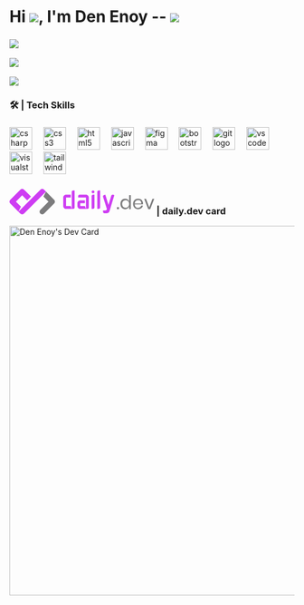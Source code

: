 

# Hi ![](https://user-images.githubusercontent.com/18350557/176309783-0785949b-9127-417c-8b55-ab5a4333674e.gif), I'm Den Enoy -- <img src="https://komarev.com/ghpvc/?username=devmork&color=blue"/>

###

![](https://github-readme-stats.vercel.app/api/top-langs/?username=devmork&theme=merko&show_icons=true&hide_border=false&layout=compact) <br></br>
![](https://github-readme-stats.vercel.app/api?username=devmork&theme=merko&show_icons=true&hide_border=false&count_private=true) <br></br>
![](https://github-readme-streak-stats.herokuapp.com/?user=devmork&theme=merko&hide_border=false)

###

<h3 align="left">🛠 | Tech Skills</h3>

###

<div align="left">
  <img src="https://cdn.jsdelivr.net/gh/devicons/devicon/icons/csharp/csharp-original.svg" height="40" alt="csharp logo"  />
  <img width="12" />
  <img src="https://cdn.jsdelivr.net/gh/devicons/devicon/icons/css3/css3-original.svg" height="40" alt="css3 logo"  />
  <img width="12" />
  <img src="https://cdn.jsdelivr.net/gh/devicons/devicon/icons/html5/html5-original.svg" height="40" alt="html5 logo"  />
  <img width="12" />
  <img src="https://cdn.jsdelivr.net/gh/devicons/devicon/icons/javascript/javascript-original.svg" height="40" alt="javascript logo"  />
  <img width="12" />
  <img src="https://cdn.jsdelivr.net/gh/devicons/devicon/icons/figma/figma-original.svg" height="40" alt="figma logo"  />
  <img width="12" />
  <img src="https://cdn.jsdelivr.net/gh/devicons/devicon/icons/bootstrap/bootstrap-original.svg" height="40" alt="bootstrap logo"  />
  <img width="12" />
  <img src="https://cdn.jsdelivr.net/gh/devicons/devicon/icons/git/git-original.svg" height="40" alt="git logo"  />
  <img width="12" />
  <img src="https://cdn.jsdelivr.net/gh/devicons/devicon/icons/vscode/vscode-original.svg" height="40" alt="vscode logo"  />
  <img width="12" />
  <img src="https://cdn.jsdelivr.net/gh/devicons/devicon/icons/visualstudio/visualstudio-plain.svg" height="40" alt="visualstudio logo"  />
  <img width="12"/>
  <img src="https://www.vectorlogo.zone/logos/tailwindcss/tailwindcss-icon.svg" alt="tailwind" width="40" height="40"/>
</div>

###

<h3 align="left"><svg xmlns="http://www.w3.org/2000/svg" width="256" height="45" viewBox="0 0 512 90">
	<path fill="#7c7c7d" d="m137.944 44.991l-17.733-17.77l8.862-17.764l28.813 28.873c3.67 3.679 3.67 9.643 0 13.322L122.423 87.19a9.387 9.387 0 0 1-13.294 0c-3.671-3.679-3.671-9.643 0-13.322z" />
	<path fill="#CE3DF3" d="M109.135 2.758a9.39 9.39 0 0 1 13.296.002l6.649 6.662l-77.57 77.732a9.39 9.39 0 0 1-13.295-.001l-6.65-6.663zM75.89 27.19L62.593 40.515L44.86 22.745L22.695 44.956l17.733 17.77l-8.862 17.764L2.753 51.617c-3.67-3.678-3.67-9.643 0-13.322L38.215 2.76a9.39 9.39 0 0 1 13.295-.002zm124.226 3.311v30.183h16.58l3.513 10.061h-20.093c-5.537 0-10.026-4.504-10.026-10.06V30.5c0-5.556 4.489-10.06 10.026-10.06h16.58V30.5h3.513V10.38a5.025 5.025 0 0 1 5.02-5.03h5.02v60.365a5.025 5.025 0 0 1-5.02 5.03h-5.02V30.501zm50.2 40.244c-5.538 0-10.027-4.504-10.027-10.06V50.622c0-5.556 4.49-10.06 10.027-10.06h16.58v10.06h3.513V30.501h-27.613v-5.03c0-2.778 2.244-5.03 5.013-5.03h22.6c5.545 0 10.04 4.504 10.04 10.06v35.214a5.025 5.025 0 0 1-5.02 5.03h-5.02V50.623h-20.093v10.061h16.58l3.513 10.061zm40.173 0V25.471c0-2.778 2.245-5.03 5.013-5.03h5.014v45.274c0 2.778-2.245 5.03-5.014 5.03zm10.027-60.333q0 2.105-1.442 3.551t-3.539 1.447t-3.572-1.447t-1.474-3.55q0-2.17 1.474-3.617q1.475-1.447 3.572-1.447t3.539 1.447t1.442 3.616m10.053 60.333V10.38c0-2.779 2.244-5.03 5.013-5.03h5.014v60.365c0 2.778-2.245 5.03-5.014 5.03zm33.834.02l-13.537-42.572c-.81-2.657.716-5.47 3.363-6.282l4.77-1.47l11.043 36.156l9.94-32.595c.81-2.657 3.577-4.153 6.225-3.34l4.601 1.47l-17.05 56.584a10.03 10.03 0 0 1-9.59 7.119l-8.288.002c-2.769 0-5.014-2.252-5.014-5.03v-5.031h8.333c2.761 0 5.193-2.24 5.204-5.01" />
	<path fill="#7c7c7d" d="M387.166 71.4v-7.108h-7.293V71.4zm21.81.465q5.304 0 8.984-2.657t5.138-7.109V71.4h6.033V22.24h-6.033v21.99q-1.459-4.451-5.138-7.109q-3.68-2.657-8.983-2.657q-4.84 0-8.619 2.258t-5.933 6.51t-2.155 9.966t2.155 9.932q2.154 4.219 5.933 6.477q3.78 2.26 8.619 2.26m1.725-5.315q-5.57 0-8.917-3.554q-3.348-3.555-3.348-9.799q0-6.245 3.348-9.799q3.348-3.555 8.917-3.554q3.58 0 6.397 1.627q2.817 1.629 4.409 4.684q1.59 3.056 1.59 7.042t-1.59 7.009q-1.591 3.022-4.409 4.684q-2.817 1.66-6.397 1.66m44.152 5.315q4.575 0 8.22-1.66q3.648-1.662 5.934-4.651q2.288-2.99 2.95-6.776h-6.43q-.663 3.72-3.613 5.945t-7.326 2.226q-4.839 0-8.187-3.122q-3.349-3.122-3.547-9.368h29.104q.264-1.395.265-3.321q0-4.584-2.089-8.371t-6.032-6.046t-9.249-2.258q-5.237 0-9.281 2.258t-6.331 6.51t-2.287 9.966t2.287 9.932t6.33 6.477q4.045 2.26 9.282 2.26m11.27-20.329h-23.27q.267-5.98 3.647-9.068q3.382-3.09 8.353-3.09q3.116 0 5.768 1.33q2.652 1.328 4.177 4.052t1.326 6.776M497.747 71.4L512 34.928h-6.497l-11.27 30.028l-11.403-30.028h-6.497L490.587 71.4z" />
</svg> | daily.dev card</h3>


<a href="https://app.daily.dev/devnoy"><img src="https://api.daily.dev/devcards/v2/ZAoyJK8MM7XplFpRvLmHd.png?type=wide&r=4bg" width="652" alt="Den Enoy's Dev Card"/></a>


